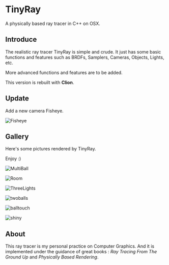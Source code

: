 # TinyRay
A physically based ray tracer in C++ on OSX.

## Introduce
The realistic ray tracer TinyRay is simple and crude.
It just has some basic functions and features such as BRDFs, Samplers, Cameras, Objects, Lights, etc.

More advanced functions and features are to be added.

This version is rebuilt with __Clion__.

## Update
Add a new camera Fisheye.

![Fisheye](https://raw.githubusercontent.com/eyesfrog/TinyRay/master/Gallery/Fisheye.png)

## Gallery
Here's some pictures rendered by TinyRay.

Enjoy  :)

![MultiBall](https://raw.githubusercontent.com/eyesfrog/TinyRay/master/Gallery/MultiBall.png)

![Room](https://raw.githubusercontent.com/eyesfrog/TinyRay/master/Gallery/Room.png)

![ThreeLights](https://raw.githubusercontent.com/eyesfrog/TinyRay/master/Gallery/ThreeLights.png)

![twoballs](https://raw.githubusercontent.com/eyesfrog/TinyRay/master/Gallery/TwoBalls.png)

![balltouch](https://raw.githubusercontent.com/eyesfrog/TinyRay/master/Gallery/BallTouch.png)

![shiny](https://raw.githubusercontent.com/eyesfrog/TinyRay/master/Gallery/Shiny.png)

## About
This ray tracer is my personal practice on Computer Graphics. And it is implemented under the guidance of great books : _Ray Tracing From The Ground Up_ and _Physically Based Rendering_.